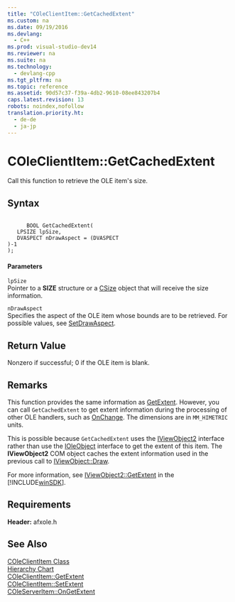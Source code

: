 ```yaml
---
title: "COleClientItem::GetCachedExtent"
ms.custom: na
ms.date: 09/19/2016
ms.devlang: 
  - C++
ms.prod: visual-studio-dev14
ms.reviewer: na
ms.suite: na
ms.technology: 
  - devlang-cpp
ms.tgt_pltfrm: na
ms.topic: reference
ms.assetid: 90d57c37-f39a-4db2-9610-08ee843207b4
caps.latest.revision: 13
robots: noindex,nofollow
translation.priority.ht: 
  - de-de
  - ja-jp
---
```

# COleClientItem::GetCachedExtent
Call this function to retrieve the OLE item's size.  
  
## Syntax  
  
```  
  
      BOOL GetCachedExtent(  
   LPSIZE lpSize,  
   DVASPECT nDrawAspect = (DVASPECT  
)-1   
);  
```  
  
#### Parameters  
 `lpSize`  
 Pointer to a **SIZE** structure or a [CSize](../vs140/CSize-Class.md) object that will receive the size information.  
  
 `nDrawAspect`  
 Specifies the aspect of the OLE item whose bounds are to be retrieved. For possible values, see [SetDrawAspect](../vs140/COleClientItem--SetDrawAspect.md).  
  
## Return Value  
 Nonzero if successful; 0 if the OLE item is blank.  
  
## Remarks  
 This function provides the same information as [GetExtent](../vs140/COleClientItem--GetExtent.md). However, you can call `GetCachedExtent` to get extent information during the processing of other OLE handlers, such as [OnChange](../vs140/COleClientItem--OnChange.md). The dimensions are in `MM_HIMETRIC` units.  
  
 This is possible because `GetCachedExtent` uses the [IViewObject2](http://msdn.microsoft.com/library/windows/desktop/ms691318) interface rather than use the [IOleObject](http://msdn.microsoft.com/library/windows/desktop/dd542709) interface to get the extent of this item. The **IViewObject2** COM object caches the extent information used in the previous call to [IViewObject::Draw](http://msdn.microsoft.com/library/windows/desktop/ms688655).  
  
 For more information, see [IViewObject2::GetExtent](http://msdn.microsoft.com/library/windows/desktop/ms684032) in the [!INCLUDE[winSDK](../vs140/includes/winSDK_md.md)].  
  
## Requirements  
 **Header:** afxole.h  
  
## See Also  
 [COleClientItem Class](../vs140/COleClientItem-Class.md)   
 [Hierarchy Chart](../vs140/Hierarchy-Chart.md)   
 [COleClientItem::GetExtent](../vs140/COleClientItem--GetExtent.md)   
 [COleClientItem::SetExtent](../vs140/COleClientItem--SetExtent.md)   
 [COleServerItem::OnGetExtent](../vs140/COleServerItem--OnGetExtent.md)